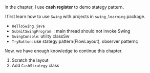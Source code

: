 In the chapter, I use **cash register** to demo stategy pattern.

I first learn how to use `Swing` with projects in `swing_learning` package.

- `HelloSwing.java`
- `SubmitSwingProgram `: main thread should not invoke Swing
- `SwingConsole`: utility classSw
- `TryButton`: use stategy pattern(FlowLayout), observer patternç

Now, we have enough knowledge to continue this chapter.

1. Scratch the layout
2. Add `CashStrategy` class
